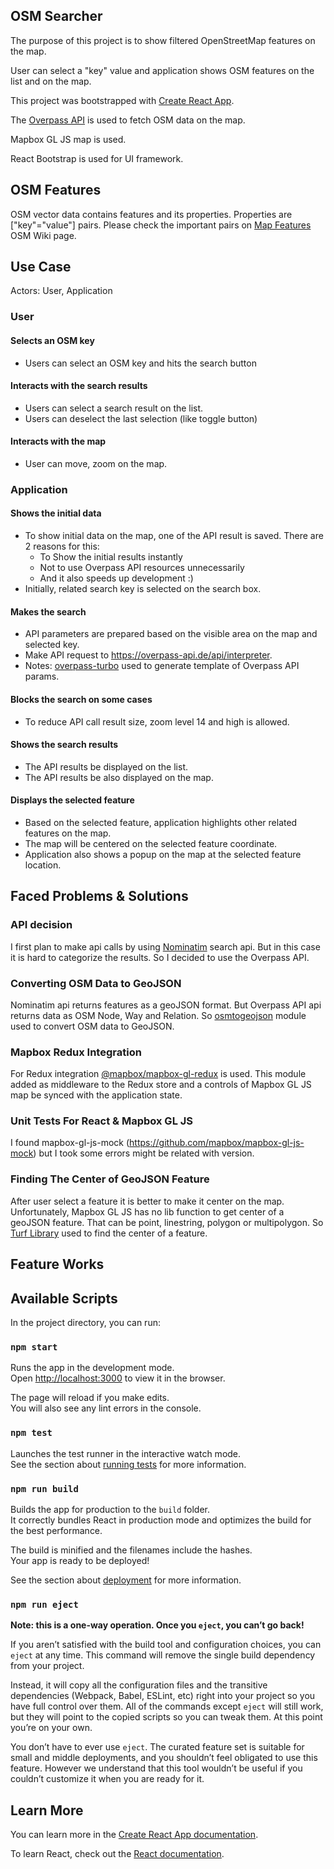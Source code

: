## OSM Searcher

The purpose of this project is to show filtered OpenStreetMap features on the map.

User can select a "key" value and application shows OSM features on the list and on the map.

This project was bootstrapped with [Create React App](https://github.com/facebook/create-react-app).

The [Overpass API](https://wiki.openstreetmap.org/wiki/Overpass_API) is used to fetch OSM data on the map.

Mapbox GL JS map is used.

React Bootstrap is used for UI framework.

## OSM Features

OSM vector data contains features and its properties. Properties are ["key"="value"] pairs.
Please check the important pairs on [Map Features](https://wiki.openstreetmap.org/wiki/Map_Features) OSM Wiki page.

## Use Case

Actors: User, Application

### User
#### Selects an OSM key
* Users can select an OSM key and hits the search button

#### Interacts with the search results
* Users can select a search result on the list.
* Users can deselect the last selection (like toggle button)

#### Interacts with the map
* User can move, zoom on the map.

### Application
#### Shows the initial data
* To show initial data on the map, one of the API result is saved. There are 2 reasons for this:
    * To Show the initial results instantly
    * Not to use Overpass API resources unnecessarily
    * And it also speeds up development :)
* Initially, related search key is selected on the search box.

#### Makes the search
* API parameters are prepared based on the visible area on the map and selected key.
* Make API request to https://overpass-api.de/api/interpreter.
* Notes: [overpass-turbo](https://overpass-turbo.eu/) used to generate template of Overpass API params.

#### Blocks the search on some cases
* To reduce API call result size, zoom level 14 and high is allowed.

#### Shows the search results
* The API results be displayed on the list.
* The API results be also displayed on the map.

#### Displays the selected feature
* Based on the selected feature, application highlights other related features on the map.
* The map will be centered on the selected feature coordinate.
* Application also shows a popup on the map at the selected feature location.

## Faced Problems & Solutions
### API decision
I first plan to make api calls by using [Nominatim](https://wiki.openstreetmap.org/wiki/Nominatim) search api.
But in this case it is hard to categorize the results. So I decided to use the Overpass API.

### Converting OSM Data to GeoJSON
Nominatim api returns features as a geoJSON format. But Overpass API api returns data as OSM Node, Way and Relation. So [osmtogeojson](https://github.com/tyrasd/osmtogeojson) module used to convert OSM data to GeoJSON. 

### Mapbox Redux Integration
For Redux integration [@mapbox/mapbox-gl-redux](https://github.com/mapbox/mapbox-gl-redux) is used. This module added as middleware to the Redux store and a controls of Mapbox GL JS map be synced with the application state.

### Unit Tests For React & Mapbox GL JS
I found mapbox-gl-js-mock (https://github.com/mapbox/mapbox-gl-js-mock) but I took some errors might be related with version.

### Finding The Center of GeoJSON Feature
After user select a feature it is better to make it center on the map. Unfortunately, Mapbox GL JS has no lib function to get center of a geoJSON feature. That can be point, linestring, polygon or multipolygon. So [Turf Library](http://turfjs.org/docs/) used to find the center of a feature.

## Feature Works

## Available Scripts

In the project directory, you can run:

### `npm start`

Runs the app in the development mode.<br>
Open [http://localhost:3000](http://localhost:3000) to view it in the browser.

The page will reload if you make edits.<br>
You will also see any lint errors in the console.

### `npm test`

Launches the test runner in the interactive watch mode.<br>
See the section about [running tests](https://facebook.github.io/create-react-app/docs/running-tests) for more information.

### `npm run build`

Builds the app for production to the `build` folder.<br>
It correctly bundles React in production mode and optimizes the build for the best performance.

The build is minified and the filenames include the hashes.<br>
Your app is ready to be deployed!

See the section about [deployment](https://facebook.github.io/create-react-app/docs/deployment) for more information.

### `npm run eject`

**Note: this is a one-way operation. Once you `eject`, you can’t go back!**

If you aren’t satisfied with the build tool and configuration choices, you can `eject` at any time. This command will remove the single build dependency from your project.

Instead, it will copy all the configuration files and the transitive dependencies (Webpack, Babel, ESLint, etc) right into your project so you have full control over them. All of the commands except `eject` will still work, but they will point to the copied scripts so you can tweak them. At this point you’re on your own.

You don’t have to ever use `eject`. The curated feature set is suitable for small and middle deployments, and you shouldn’t feel obligated to use this feature. However we understand that this tool wouldn’t be useful if you couldn’t customize it when you are ready for it.

## Learn More

You can learn more in the [Create React App documentation](https://facebook.github.io/create-react-app/docs/getting-started).

To learn React, check out the [React documentation](https://reactjs.org/).
